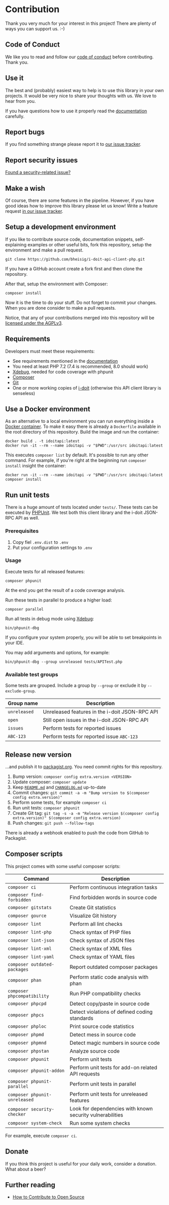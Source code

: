 # Contribution

Thank you very much for your interest in this project! There are plenty of ways you can support us. :-)

## Code of Conduct

We like you to read and follow our [code of conduct](CODE_OF_CONDUCT.md) before contributing. Thank you.

## Use it

The best and (probably) easiest way to help is to use this library in your own projects. It would be very nice to share your thoughts with us. We love to hear from you.

If you have questions how to use it properly read the [documentation](README.md) carefully.

## Report bugs

If you find something strange please report it to [our issue tracker][issues].

## Report security issues

[Found a security-related issue?](SECURITY.md)

## Make a wish

Of course, there are some features in the pipeline. However, if you have good ideas how to improve this library please let us know! Write a feature request [in our issue tracker][issues].

## Setup a development environment

If you like to contribute source code, documentation snippets, self-explaining examples or other useful bits, fork this repository, setup the environment and make a pull request.

~~~ {.bash}
git clone https://github.com/bheisig/i-doit-api-client-php.git
~~~

If you have a GitHub account create a fork first and then clone the repository.

After that, setup the environment with Composer:

~~~ {.bash}
composer install
~~~

Now it is the time to do your stuff. Do not forget to commit your changes. When you are done consider to make a pull requests.

Notice, that any of your contributions merged into this repository will be [licensed under the AGPLv3](LICENSE).

## Requirements

Developers must meet these requirements:

-   See requirements mentioned in the [documentation](README.md)
-   You need at least PHP 7.2 (7.4 is recommended, 8.0 should work)
-   [Xdebug](https://xdebug.org/), needed for code coverage with phpunit
-   [Composer](https://getcomposer.org/)
-   [Git](https://git-scm.com/)
-   One or more working copies of [i-doit](https://i-doit.com/) (otherwise this API client library is senseless)

## Use a Docker environment

As an alternative to a local environment you can run everything inside a [Docker container](https://docker.com/). To make it easy there is already a `Dockerfile` available in the root directory of this repository. Build the image and run the container:

~~~ {.bash}
docker build . -t idoitapi:latest
docker run -it --rm --name idoitapi -v "$PWD":/usr/src idoitapi:latest
~~~

This executes `composer list` by default. It's possible to run any other command. For example, if you're right at the beginning run `composer install` insight the container:

~~~ {.bash}
docker run -it --rm --name idoitapi -v "$PWD":/usr/src idoitapi:latest composer install
~~~

## Run unit tests

There is a huge amount of tests located under `tests/`. These tests can be executed by [PHPUnit](https://phpunit.de/). We test both this client library and the i-doit JSON-RPC API as well.

### Prerequisites

1.  Copy fiel `.env.dist` to `.env`
2.  Put your configuration settings to `.env`

### Usage

Execute tests for all released features:

~~~ {.bash}
composer phpunit
~~~

At the end you get the result of a code coverage analysis.

Run these tests in parallel to produce a higher load:

~~~ {.bash}
composer parallel
~~~

Run all tests in debug mode using [Xdebug](https://xdebug.org/):

~~~ {.bash}
bin/phpunit-dbg
~~~

If you configure your system properly, you will be able to set breakpoints in your IDE.

You may add arguments and options, for example:

~~~ {.bash}
bin/phpunit-dbg --group unreleased tests/APITest.php
~~~

### Available test groups

Some tests are grouped. Include a group by `--group` or exclude it by `--exclude-group`.

| Group name    | Description                                       |
| ------------- | ------------------------------------------------- |
| `unreleased`  | Unreleased features in the i-doit JSON-RPC API    |
| `open`        | Still open issues in the i-doit JSON-RPC API      |
| `issues`      | Perform tests for reported issues                 |
| `ABC-123`     | Perform tests for reported issue `ABC-123`        |

## Release new version

…and publish it to [packagist.org][packagist]. You need commit rights for this repository.

1.  Bump version: `composer config extra.version <VERSION>`
2.  Update composer: `composer update`
3.  Keep [`README.md`](README.md) and [`CHANGELOG.md`](CHANGELOG.md) up-to-date
4.  Commit changes: `git commit -a -m "Bump version to $(composer config extra.version)"`
5.  Perform some tests, for example `composer ci`
6.  Run unit tests: `composer phpunit`
7.  Create Git tag: `git tag -s -a -m "Release version $(composer config extra.version)" $(composer config extra.version)`
8.  Push changes: `git push --follow-tags`

There is already a webhook enabled to push the code from GitHub to Packagist.

## Composer scripts

This project comes with some useful composer scripts:

| Command                       | Description                                               |
| ----------------------------- | --------------------------------------------------------- |
| `composer ci`                 | Perform continuous integration tasks                      |
| `composer find-forbidden`     | Find forbidden words in source code                       |
| `composer gitstats`           | Create Git statistics                                     |
| `composer gource`             | Visualize Git history                                     |
| `composer lint`               | Perform all lint checks                                   |
| `composer lint-php`           | Check syntax of PHP files                                 |
| `composer lint-json`          | Check syntax of JSON files                                |
| `composer lint-xml`           | Check syntax of XML files                                 |
| `composer lint-yaml`          | Check syntax of YAML files                                |
| `composer outdated-packages`  | Report outdated composer packages                         |
| `composer phan`               | Perform static code analysis with phan                    |
| `composer phpcompatibility`   | Run PHP compatibility checks                              |
| `composer phpcpd`             | Detect copy/paste in source code                          |
| `composer phpcs`              | Detect violations of defined coding standards             |
| `composer phploc`             | Print source code statistics                              |
| `composer phpmd`              | Detect mess in source code                                |
| `composer phpmnd`             | Detect magic numbers in source code                       |
| `composer phpstan`            | Analyze source code                                       |
| `composer phpunit`            | Perform unit tests                                        |
| `composer phpunit-addon`      | Perform unit tests for add-on related API requests        |
| `composer phpunit-parallel`   | Perform unit tests in parallel                            |
| `composer phpunit-unreleased` | Perform unit tests for unreleased features                |
| `composer security-checker`   | Look for dependencies with known security vulnerabilities |
| `composer system-check`       | Run some system checks                                    |

For example, execute `composer ci`.

## Donate

If you think this project is useful for your daily work, consider a donation. What about a beer?

## Further reading

-   [How to Contribute to Open Source](https://opensource.guide/how-to-contribute/)

[issues]: https://github.com/bheisig/i-doit-api-client-php/issues
[packagist]: https://packagist.org/packages/bheisig/idoitapi
